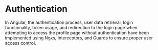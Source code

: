 # Authentication

In Angular, the authentication process, user data retrieval, login functionality, token usage, and redirection to the login page when attempting to access the profile page without authentication have been implemented using Ngxs, Interceptors, and Guards to ensure proper user access control.